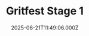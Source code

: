 ---
date: 2025-06-21T11:49:06.000Z
title: Gritfest Stage 1
latitude: 52.07804163917899
longitude: -3.7853616010397673
sport: cycling
distance: 73.30143
time: 11682
avgSpeed: 22.5864
maxSpeed: 58.337999999999994
avgHr: 150
maxHr: 182
avgCadence: 79
maxCadence: 117
avgPower: 164
maxPower: 552
calories: 1910
geojson: /geojson/1752161049569.geojson
category: race
---